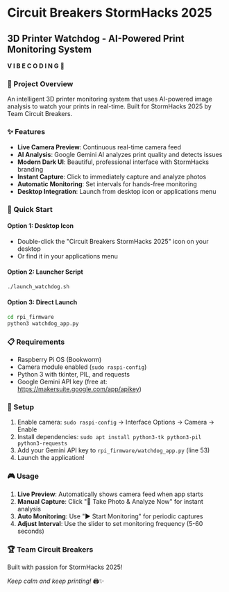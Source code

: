 # Circuit Breakers StormHacks 2025
## 3D Printer Watchdog - AI-Powered Print Monitoring System

**V I B E  C O D I N G** 🚀

### 🎯 Project Overview
An intelligent 3D printer monitoring system that uses AI-powered image analysis to watch your prints in real-time. Built for StormHacks 2025 by Team Circuit Breakers.

### ✨ Features
- **Live Camera Preview**: Continuous real-time camera feed
- **AI Analysis**: Google Gemini AI analyzes print quality and detects issues
- **Modern Dark UI**: Beautiful, professional interface with StormHacks branding
- **Instant Capture**: Click to immediately capture and analyze photos
- **Automatic Monitoring**: Set intervals for hands-free monitoring
- **Desktop Integration**: Launch from desktop icon or applications menu

### 🚀 Quick Start

#### Option 1: Desktop Icon
- Double-click the "Circuit Breakers StormHacks 2025" icon on your desktop
- Or find it in your applications menu

#### Option 2: Launcher Script
```bash
./launch_watchdog.sh
```

#### Option 3: Direct Launch
```bash
cd rpi_firmware
python3 watchdog_app.py
```

### 📋 Requirements
- Raspberry Pi OS (Bookworm)
- Camera module enabled (`sudo raspi-config`)
- Python 3 with tkinter, PIL, and requests
- Google Gemini API key (free at: https://makersuite.google.com/app/apikey)

### 🔧 Setup
1. Enable camera: `sudo raspi-config` → Interface Options → Camera → Enable
2. Install dependencies: `sudo apt install python3-tk python3-pil python3-requests`
3. Add your Gemini API key to `rpi_firmware/watchdog_app.py` (line 53)
4. Launch the application!

### 🎮 Usage
1. **Live Preview**: Automatically shows camera feed when app starts
2. **Manual Capture**: Click "📸 Take Photo & Analyze Now" for instant analysis
3. **Auto Monitoring**: Use "▶️ Start Monitoring" for periodic captures
4. **Adjust Interval**: Use the slider to set monitoring frequency (5-60 seconds)

### 🏆 Team Circuit Breakers
Built with passion for StormHacks 2025! 

*Keep calm and keep printing!* 🖨️✨ 
